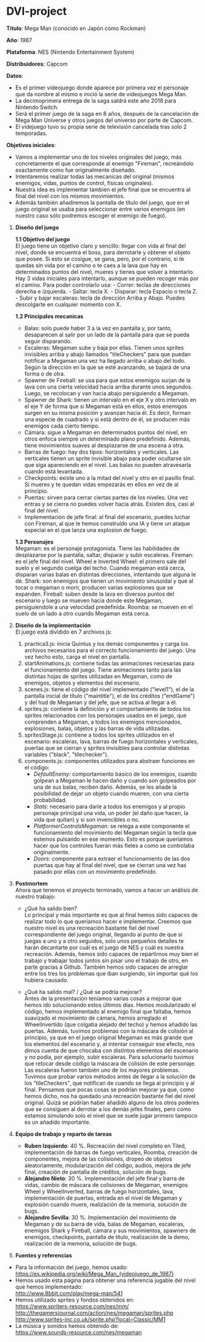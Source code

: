 # DVI-project

**Título**: Mega Man (conocido en Japón como Rockman)

**Año**: 1987

**Plataforma**: NES (Nintendo Entertainment System)

**Distribuidores**: Capcom

**Datos**:
  - Es el primer videojuego donde aparece por primera vez el personaje que da nombre al mismo e inició la serie de videojuegos Mega Man.
  - La decimoprimera entrega de la saga saldrá este año 2018 para Nintendo Switch.
  - Será el primer juego de la saga en 8 años, después de la cancelación de Mega Man Universe y otros juegos del universo por parte de Capcom.
  - El videjuego tuvo su propia serie de televisión cancelada tras solo 2 temporadas.

**Objetivos iniciales**:
  - Vamos a implementar uno de los niveles originales del juego, más concretamente el que corresponde al enemigo "Fireman", recreándolo exactamente como fue originalmente diseñado.
  - Intentaremos realizar todas las mecanicas del original (mismos enemigos, vidas, puntos de control, físicas originales).
  - Nuestra idea es implementar también el jefe final que se encuentra al final del nivel con los mismos movimientos.
  - Además también añadiremos la pantalla de título del juego, que en el juego original se usaba para seleccionar entre varios enemigos (en nuestro caso sólo podremos escoger el enemigo de fuego).

1. **Diseño del juego**  

	**1.1 Objetivo del juego**  
	El juego tiene un objetivo claro y sencillo: llegar con vida al final del nivel, donde se encuentra el boss, para derrotarle y obtener el objeto que posee. Si esto se cosigue, se gana, pero, por el contrario, si te quedas sin vida por el camino o te caes a la lava que hay en determinados puntos del nivel, mueres y tienes que volver a intentarlo.
	Hay 3 vidas iniciales para intentarlo, aunque se pueden recoger más por el camino.
	Para poder controlarlo usa:
		- Correr: teclas de direcciones derecha e izquierda.
		- Saltar: tecla X.
		- Disparar: tecla Espacio o tecla Z.
		- Subir y bajar escaleras: tecla de dirección Arriba y Abajo. Puedes descolgarte en cualquier momento con X.

	**1.2 Principales mecanicas**  
	- Balas: solo puede haber 3 a la vez en pantalla y, por tanto, desaparecen al salir por un lado de la pantalla para que se pueda seguir disparando.
	- Escaleras: Megaman sube y baja por ellas. Tienen unos sprites invisibles arriba y abajo llamados "tileCheckers" para que puedan notificar a Megaman una vez ha llegado arriba o abajo del todo. Según la dirección en la que se esté avanzando, se bajará de una forma o de otra.
	- Spawner de Fireball: se usa para que estos enemigos surjan de la lava con una cierta velocidad hacia arriba durante unos segundos. Luego, se recolocan y van hacia abajo persiguiendo a Megaman.
	- Spawner de Shark: tienen un intervalo en el eje X y otro intervalo en el eje Y de forma que si Megaman está en ellos, estos enemigos surgen en su misma posición y avanzan hacia él. Es decir, forman una especie de cuadrado y si está dentro de él, se producen más enemigos cada cierto tiempo.
	- Cámara: sigue a Megaman en determinados puntos del nivel, en otros enfoca siempre un determinado plano predefinido. Además, tiene movimientos suaves al desplazarse de una escena a otra.
	- Barras de fuego: hay dos tipos: horizontales y verticales. Las verticales tienen un sprite invisible abajo para poder ocultarse sin que siga apareciendo en el nivel. Las balas no pueden atravesarla cuando está levantada.
	- Checkpoints: existe uno a la mitad del nivel y otro en el pasillo final. Si mueres y te quedan vidas empezarás en ellos en vez de al principio.
	- Puertas: sirven para cerrar ciertas partes de los niveles. Una vez entras y se cierra no puedes volver hacia atrás. Existen dos, casi al final del nivel.
	- Implementación de jefe final: al final del escenario, puedes luchar con Fireman, al que le hemos construído una IA y tiene un ataque especial en el que lanza una explosion de fuego.


	**1.3 Personajes**  
	Megaman: es el personaje protagonista. Tiene las habilidades de desplazarse por la pantalla, saltar, disparar y subir escaleras.
	Fireman: es el jefe final del nivel.
	Wheel e Inverted Wheel: el primero sale del suelo y el segundo cuelga del techo. Cuando megaman está cerca, disparan varias balas en distintas direcciones, intentando que alguna le dé.
	Shark: son enemigos que tienen un movimiento sinusoidal y que al tocar o megaman o morir, producen varias explosiones que se expanden.
	Fireball: suben desde la lava en diversos puntos del escenario y luego se mueven hacia donde este Megaman, persiguiendole a una velocidad predefinida.
	Roomba: se mueven en el suelo de un lado a otro cuando Megaman está cerca.

2. **Diseño de la implementación**  
	El juego está dividido en 7 archivos js:
	1. practica3.js: inicia Quintus y los demás componentes y carga los archivos necesarios para el correcto funcionamiento del juego. Una vez hecho esto, carga el nivel en pantalla.
	2. startAnimations.js: contiene todas las animaciones necesarias para el funcionamiento del juego. Tiene animaciones tanto para las distintas hojas de sprites utilizadas en Megaman, como de enemigos, objetos y elementos del escenario.
	3. scenes.js: tiene el código del nivel implementado ("level1"), el de la pantalla inicial de título ("maintitle"), el de los créditos ("endGame") y del hud de Megaman y del jefe, que se activa al llegar a él.
	4. sprites.js: contiene la definición y el comportamiento de todos los sprites relacionados con los personajes usados en el juego, que comprenden a Megaman, a todos los enemigos mencionados, explosiones, balas, objetos y las barras de vida utilizadas.
	5. spritesStage.js: contiene a todos los sprites utilizados en el escenario: escaleras, lava, barras de fuego horizontales y verticales, puertas que se cierran y sprites invisibles para controlar distintas variables ("black", "tilechecker").
	6. components.js: componentes utilizados para abstraer funciones en el código:
		- _DefaultEnemy_: comportamiento básico de los enemigos, cuando golpean a Megaman le hacen daño y cuando son golpeados por una de sus balas, reciben daño. Además, se les añade la posibilidad de dejar un objeto cuando mueren, con una cierta probabilidad.
		- _Stats_: necesario para darle a todos los enemigos y al propio personaje principal una vida, un poder (el daño que hacen, la vida que quitan) y si son invencibles o no.
		- _PlatformerControlsMegaman_: se relega a este componente el funcionamiento del movimiento del Megaman según la tecla que estemos pulsando en ese momento. Esto es porque queríamos hacer que los controles fueran más fieles a como se controlaba originalmente.
		- _Doors_: componente para extraer el funcionamiento de las dos puertas que hay al final del nivel, que se cierran una vez has pasado por ellas con un movimiento predefinido.

3. **Postmortem**  
	Ahora que tenemos el proyecto terminado, vamos a hacer un análisis de nuestro trabajo:  
	
	- ¿Qué ha salido bien?  
	Lo principal y más importante es que al final hemos sido capaces de realizar todo lo que queríamos hacer e implementar. Creemos que nuestro nivel es una recreación bastante fiel del nivel correspondiente del juego original, llegando al punto de que si juegas a uno y a otro seguidos, solo unos pequeños detalles te harán decantarte por cuál es el juego de NES y cuál es nuestra recreación. Además, hemos sido capaces de repartirnos muy bien el trabajo y trabajar todos juntos sin pisar uno el trabajo de otro, en parte gracias a Github. También hemos sido capaces de arreglar entre los tres los problemas que iban surgiendo, sin importar qué los hubiera causado.  

	- ¿Qué ha salido mal? / ¿Qué se podría mejorar?  
	Antes de la presentación teníamos varias cosas a mejorar que hemos ido solucionando estos últimos días. Hemos modularizado el código, hemos implementado al enemigo final que faltaba, hemos suavizado el movimiento de cámara, hemos arreglado el WheelInvertido (que colgaba alejado del techo) y hemos añadido las puertas.
	Además, tuvimos problemas con la máscara de colisión al principio, ya que en el juego original Megaman es más grande que los elementos del escenario y, al intentar conseguir ese efecto, nos dimos cuenta de que chocaba con distintos elementos del escenario y no podía, por ejemplo, subir escaleras. Para solucionarlo tuvimos que retocar desde código la máscara de colisión de este personaje.  
	Las escaleras fueron también uno de los mayores problemas. Tuvimos que probar varios métodos antes de llegar a la solución de los "tileCheckers", que notifican de cuando se llega al principio y al final.
	Pensamos que pocas cosas se podrían mejorar ya que, como hemos dicho, nos ha quedado una recreación bastante fiel del nivel original. Quizá se podrían haber añadido alguno de los otros poderes que se consiguen al derrotar a los demás jefes finales, pero como estamos simulando solo el nivel que se suele jugar primero tampoco es un añadido importante.

4. **Equipo de trabajo y reparto de tareas**  
	- **Ruben Izquierdo**: 40 %. Recreación del nivel completo en Tiled, implementación de barras de fuego verticales, Roomba, creación de componentes, mejora de las colisiones, dropeo de objetos aleatoriamente, modularización del código, audios, mejora de jefe final, creación de pantalla de créditos, solución de bugs.  
	- **Alejandro Nieto**: 30 %. Implementación del jefe final y barra de vidas, cambio de máscara de colisiones de Megaman, enemigos Wheel y WheelInverted, barras de fuego horizontales, lava, implementación de puertas, entrada en el nivel de Megaman y explosión cuando muere, realización de la memoria, solución de bugs.  
	- **Alejandro Sevilla**: 30 %. Implementación del movimiento de Megaman y de su barra de vida, balas de Megaman, escaleras, enemigos Shark y Fireball, cámara y sus movimientos, spawners de enemigos, checkpoints, pantalla de título, realización de la demo, realización de la memoria, solución de bugs.  

5. **Fuentes y referencias**
  - Para la información del juego, hemos usado:  
    https://es.wikipedia.org/wiki/Mega_Man_(videojuego_de_1987)
  - Hemos usado esta página para obtener una referencia jugable del nivel que hemos implementado:  
  	http://www.8bbit.com/play/mega-man/541
  - Hemos utilizado sprites y fondos obtenidos en:  
  	https://www.spriters-resource.com/nes/mm/
  	http://thegamersjournal.com/action/nes/megaman/sprites.php
  	http://www.sprites-inc.co.uk/sprite.php?local=Classic/MM1
  - La música y sonidos hemos obtenido de:  
  	https://www.sounds-resource.com/nes/megaman

